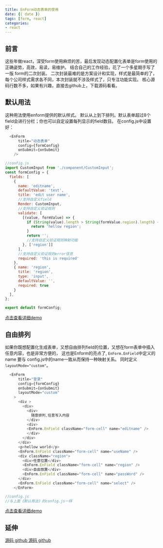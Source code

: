 ```yaml
---
title: EnForm动态表单的使用
date: {{ date }}
tags: [form, react]
categories: 
- react
---
```


## 前言
这些年做react，深受form使用麻烦的苦，最后发现动态配置化表单是form使用的正确姿势，高效，易读，易维护。
结合自己的工作经验，花了一个多星期手写了一版 form的二次封装。
二次封装最难的是方案设计和实现，样式是最简单的了，每个公司样式需求各不同，本次封装就不涉及样式了，只专注功能实现。
核心源码行数不多，如果有兴趣，直接去github上，下载源码看看。

## 默认用法
这种用法使用enform提供的默认样式。
默认从上到下排列。默认表单超过8个field会进行分栏；你也可以自定设置每列显示的field数目。
在config.js中设置好：
```js
  <EnForm
      title="动态表单"
      config={formConfig}
      onSubmit={onSubmit}
    />
```
```js
//config.js
import CustomInput from './component/CustomInput';
const formConfig = {
  fields: [
    {
      name: 'editname',
      defaultValue: 'test',
      title: 'edit user name',
      //支持自定义field
      Render: CustomInput,
      //支持自定义验证规则
      validate: [
        [(value, formValue) => {
          if (String(value).length > String(formValue.region).length) {
            return 'hellow region';
          }
          return '';
          //支持自定义验证规则映射功能
        }, ['region']]
      ],
      //支持自定义验证规则error信息
      required: 'this is required'
    },
    { name: 'region',
      title: 'region',
      type: 'input',
      defaultValue: '',
      required: true
    }
  ],
};

export default formConfig;
```
[点击查看详细demo](https://github.com/YeWills/react-redux-hooks-demo/tree/form-demo)

## 自由排列
如果你既想配置化生成表单，又想自由排列field的位置，又想在form表单中插入任意内容，也是非常方便的，
这也是Enform的亮点了,
`EnForm.EnField`中定义的name 要与 config.js中的name一致从而保持一种映射关系。
同时定义`layoutMode="custom"`。

```js
  <EnForm
      title="登录"
      config={formConfig}
      onSubmit={onSubmit}
      layoutMode="custom"
    >
      <div >
        <div>
          <div>
            随意排列,任意写入内容
          </div>
          <div>
          <EnForm.EnField className="form-cell" name="editname" />
          </div>
        </div>
      </div>
      <p>hellow world</p>
      <EnForm.EnField className="form-cell" name="useName" />
      <div className="region">
        <div>任意位置</div>
        <EnForm.EnField className="form-cell" name="region" />
        <div>自由放置</div>
        <EnForm.EnField className="form-cell" name="passWord" />
      </div>
      <EnForm.EnField className="form-cell" name="select" />
    </EnForm>
```
```js
//config.js
//与上面《默认用法》的config.js一样
```

[点击查看详细demo](https://github.com/YeWills/react-redux-hooks-demo/tree/context-form)


## 延伸

[源码 github ](https://github.com/YeWills/react-redux-hooks-demo/tree/form-demo)
[源码 github ](https://github.com/YeWills/react-redux-hooks-demo/tree/context-form)




